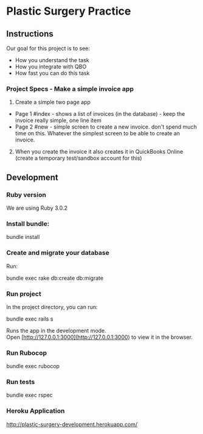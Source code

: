 # Plastic Surgery Practice

## Instructions

Our goal for this project is to see:

-	How you understand the task
-	How you integrate with QBO 
-	How fast you can do this task


### Project Specs - Make a simple invoice app

1.	Create a simple two page app
- Page 1 #index -  shows a list of invoices (in the database) - keep the invoice really simple,  one line item
- Page 2 #new  - simple screen to create a new invoice.  don't spend much time on this.  Whatever the simplest screen to be able to create an invoice. 
2.	When you create the invoice it also creates it in QuickBooks Online (create a temporary test/sandbox account for this) 



## Development

### Ruby version

We are using Ruby 3.0.2

### Install bundle:

  bundle install

### Create and migrate your database

Run:

  bundle exec rake db:create db:migrate

### Run project

In the project directory, you can run:

  bundle exec rails s

Runs the app in the development mode.<br>
Open [http://127.0.0.1:3000](http://127.0.0.1:3000) to view it in the browser.

### Run Rubocop

  bundle exec rubocop

### Run tests

  bundle exec rspec

### Heroku Application

  http://plastic-surgery-development.herokuapp.com/

